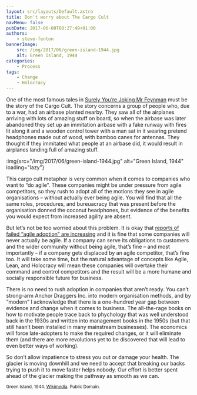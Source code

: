 ```yaml
---
layout: src/layouts/Default.astro
title: Don't worry about The Cargo Cult
navMenu: false
pubDate: 2017-06-08T08:27:49+01:00
authors:
    - steve-fenton
bannerImage:
    src: /img/2017/06/green-island-1944.jpg
    alt: Green Island, 1944
categories:
    - Process
tags:
    - Change
    - Holocracy
---
```


One of the most famous tales in [Surely You’re Joking Mr Feynman](https://www.amazon.co.uk/Surely-Youre-Joking-Feynman-Adventures/dp/009917331X) must be the story of the Cargo Cult. The story concerns a group of people who, due to a war, had an airbase planted nearby. They saw all of the airplanes arriving with lots of amazing stuff on board, so when the airbase was later abandoned they set up an immitation airbase with a fake runway with fires lit along it and a wooden control tower with a man sat in it wearing pretend headphones made out of wood, with bamboo canes for antennas. They thought if they immitated what people at an airbase did, it would result in airplanes landing full of amazing stuff.

:img{src="/img/2017/06/green-island-1944.jpg" alt="Green Island, 1944" loading="lazy"}

This cargo cult metaphor is very common when it comes to companies who want to “do agile”. These companies might be under pressure from agile competitors, so they rush to adopt all of the motions they see in agile organisations – without actually ever being agile. You will find that all the same roles, procedures, and bureuacracy that was present before the organisation donned the coconut headphones, but evidence of the benefits you would expect from increased agility are absent.

But let’s not be too worried about this problem. It is okay that [reports of failed “agile adoption” are increasing](/2015/07/software-development-method-adoption/) and it is fine that some companies will never actually be agile. If a company can serve its obligations to customers and the wider community without being agile, that’s fine – and most importantly – if a company gets displaced by an agile competitor, that’s fine too. It will take some time, but the natural advantage of concepts like Agile, Lean, and Holocracy will mean these companies will overtake their command and control competitors and the result will be a more humane and socially responsible future for business.

There is no need to rush adoption in companies that aren’t ready. You can’t strong-arm Anchor Draggers Inc. into modern organisation methods, and by “modern” I acknowledge that there is a one-hundred year gap between evidence and change when it comes to business. The all-the-rage books on how to motivate people trace back to phychology that was well understood back in the 1930s and written into management books in the 1950s (but that still hasn’t been installed in many mainstream businesses). The economics will force late-adopters to make the required changes, or it will eliminate them (and there are more revolutions yet to be discovered that will lead to even better ways of working).

So don’t allow impatience to stress you out or damage your health. The glacier is moving downhill and we need to accept that breaking our backs trying to push it to move faster helps nobody. Our effort is better spent ahead of the glacier making the pathway as smooth as we can.

<small>Green Island, 1944. [Wikimedia](https://commons.wikimedia.org/wiki/File:F4U-1A_Corsair_VF-17_on_Green_Island_1944.jpeg). Public Domain.</small>